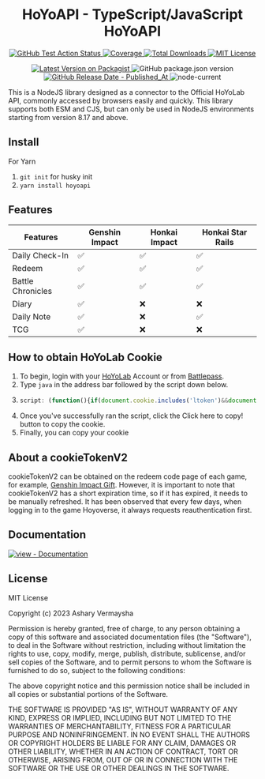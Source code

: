 <div align="center">
  <h1>HoYoAPI - TypeScript/JavaScript HoYoAPI</h1>

  <p>
        <a href="https://github.com/vermaysha/hoyoapi/actions/workflows/test.yml" target="_blank">
            <img src="https://img.shields.io/github/actions/workflow/status/vermaysha/hoyoapi/test.yml?branch=master&amp;label=test&amp;style=flat-square" alt="GitHub Test Action Status" />
        </a>
        <a href="https://hoyoapi-coverage.netlify.app/" target="_blank">
            <img src="https://raw.githubusercontent.com/vermaysha/hoyoapi/gh-pages/badges.svg" alt="Coverage" />
        </a>
        <a href="https://www.npmjs.com/package/hoyoapi" target="_blank">
            <img src="https://img.shields.io/npm/dt/hoyoapi.svg?style=flat-square" alt="Total Downloads" />
        </a>
        <a href="https://github.com/vermaysha/hoyoapi/blob/master/LICENSE">
            <img src="https://img.shields.io/github/license/vermaysha/hoyoapi?style=flat-square" alt="MIT License" />
        </a>
    </p>
    <p>
      <a href="https://www.npmjs.com/package/hoyoapi" target="_blank">
          <img src="https://img.shields.io/npm/v/hoyoapi.svg?style=flat-square" alt="Latest Version on Packagist" />
      </a>
      <img alt="GitHub package.json version" src="https://img.shields.io/github/package-json/v/vermaysha/hoyoapi/master?style=flat-square&label=github" />
      <a href="https://github.com/vermaysha/hoyoapi/releases/latest" target="_blank">
          <img src="https://img.shields.io/github/release-date/vermaysha/hoyoapi?style=flat-square" alt="GitHub Release Date - Published_At" />
      </a>
      <img alt="node-current" src="https://img.shields.io/node/v/hoyoapi?style=flat-square" />
    </p>
</div>

This is a NodeJS library designed as a connector to the Official HoYoLab API, commonly accessed by browsers easily and quickly. This library supports both ESM and CJS, but can only be used in NodeJS environments starting from version 8.17 and above.

## Install

For Yarn <br/>
1. `git init` for husky init <br/>
2. `yarn install hoyoapi`

## Features

| Features          | Genshin Impact     | Honkai Impact      | Honkai Star Rails  |
| ----------------- | ------------------ | ------------------ | ------------------ |
| Daily Check-In    | :white_check_mark: | :white_check_mark: | :white_check_mark: |
| Redeem            | :white_check_mark: | :white_check_mark: | :white_check_mark: |
| Battle Chronicles | :white_check_mark: | :white_check_mark: | :white_check_mark: |
| Diary             | :white_check_mark: | :x:                | :x:                |
| Daily Note        | :white_check_mark: | :x:                | :white_check_mark: |
| TCG               | :white_check_mark: | :x:                | :x:                |

## How to obtain HoYoLab Cookie

1. To begin, login with your [HoYoLab](https://www.hoyolab.com/home) Account or from [Battlepass](https://act.hoyolab.com/app/community-game-records-sea/index.html?bbs_presentation_style=fullscreen&bbs_auth_required=true&gid=2&user_id=122516750&utm_source=hoyolab&utm_medium=gamecard&bbs_theme=light&bbs_theme_device=1#/ys).
2. Type `java` in the address bar followed by the script down below.
3. ```javascript
   script: (function(){if(document.cookie.includes('ltoken')&&document.cookie.includes('ltuid')){const e=document.createElement('input');e.value=document.cookie,document.body.appendChild(e),e.focus(),e.select();var t=document.execCommand('copy');document.body.removeChild(e),t?alert('HoYoLAB cookie copied to clipboard'):prompt('Failed to copy cookie. Manually copy the cookie below:\n\n',e.value)}else alert('Please logout and log back in. Cookie is expired/invalid!')})();
   ```
4. Once you've successfully ran the script, click the Click here to copy! button to copy the cookie.
5. Finally, you can copy your cookie

## About a cookieTokenV2

cookieTokenV2 can be obtained on the redeem code page of each game, for example, [Genshin Impact Gift](https://genshin.hoyoverse.com/en/gift). However, it is important to note that cookieTokenV2 has a short expiration time, so if it has expired, it needs to be manually refreshed. It has been observed that every few days, when logging in to the game Hoyoverse, it always requests reauthentication first.

## Documentation

[![view - Documentation](https://img.shields.io/badge/view-Documentation-blue?style=for-the-badge)](https://vermaysha.github.io/hoyoapi/ 'Go to project documentation')

## License

MIT License

Copyright (c) 2023 Ashary Vermaysha

Permission is hereby granted, free of charge, to any person obtaining a copy
of this software and associated documentation files (the "Software"), to deal
in the Software without restriction, including without limitation the rights
to use, copy, modify, merge, publish, distribute, sublicense, and/or sell
copies of the Software, and to permit persons to whom the Software is
furnished to do so, subject to the following conditions:

The above copyright notice and this permission notice shall be included in all
copies or substantial portions of the Software.

THE SOFTWARE IS PROVIDED "AS IS", WITHOUT WARRANTY OF ANY KIND, EXPRESS OR
IMPLIED, INCLUDING BUT NOT LIMITED TO THE WARRANTIES OF MERCHANTABILITY,
FITNESS FOR A PARTICULAR PURPOSE AND NONINFRINGEMENT. IN NO EVENT SHALL THE
AUTHORS OR COPYRIGHT HOLDERS BE LIABLE FOR ANY CLAIM, DAMAGES OR OTHER
LIABILITY, WHETHER IN AN ACTION OF CONTRACT, TORT OR OTHERWISE, ARISING FROM,
OUT OF OR IN CONNECTION WITH THE SOFTWARE OR THE USE OR OTHER DEALINGS IN THE
SOFTWARE.
